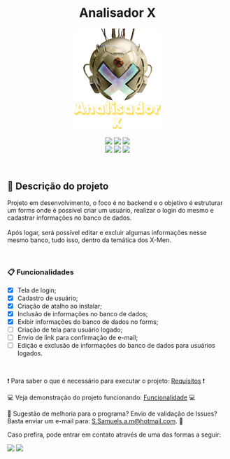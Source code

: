 <h1 align = "center"> Analisador X </h1>

<p align = "middle">
<img src="./doc/imagens/AnalisadorX - Logotipo.png" alt="drawing" width="200" tittle="Exemplo">
</p>

<p align = "center">
<img loading = "lazy" src = "https://img.shields.io/badge/Status-Em_desenvolvimento-blue"/>
<img loading = "lazy" src = "https://img.shields.io/badge/Licença-MIT-purple"/>
<img loading = "lazy" src = "https://img.shields.io/badge/Linguagem-C%23-239120?"/>
<br>
<img loading = "lazy" src = "https://img.shields.io/github/watchers/Samuel-0liveira/analisadorX"/>
<img loading = "lazy" src = "https://img.shields.io/github/stars/Samuel-0liveira/analisadorX"/>
<img loading = "lazy" src = "https://img.shields.io/github/forks/Samuel-0liveira/AnalisadorX"/>
</p>
<br>

## :page_with_curl: Descrição do projeto
<p>
Projeto em desenvolvimento, o foco é no backend e o objetivo é estruturar um forms onde é possível criar um usuário, realizar o login do mesmo e cadastrar informações no banco de dados.<br>
<br>Após logar, será possível editar e excluir algumas informações nesse mesmo banco, tudo isso, dentro da temática dos X-Men. 
</p>
<br>

### :clipboard: Funcionalidades

- [x] Tela de login;
- [x] Cadastro de usuário;
- [x] Criação de atalho ao instalar;
- [x] Inclusão de informações no banco de dados;
- [x] Exibir informações do banco de dados no forms;
- [ ] Criação de tela para usuário logado;
- [ ] Envio de link para confirmação de e-mail;
- [ ] Edição e exclusão de informações do banco de dados para usuários logados.

<br>

:exclamation: Para saber o que é necessário para executar o projeto: <a href="https://github.com/Samuel-0liveira/AnalisadorX/blob/master/doc/REQUISITOS.md">Requisitos</a> :exclamation:

:computer: Veja demonstração do projeto funcionando: <a href="https://github.com/Samuel-0liveira/AnalisadorX/blob/master/doc/FUNCIONALIDADE.md">Funcionalidade</a> :computer:

:speech_balloon: Sugestão de melhoria para o programa? Envio de validação de Issues? Basta enviar um e-mail para: S.Samuels.a.m@hotmail.com. :speech_balloon:<br>

Caso prefira, pode entrar em contato através de uma das formas a seguir:

<p>
<a href="https://www.linkedin.com/in/samuel-gon%C3%A7alves-de-oliveira-1071ab196/"> <img loading = "lazy" src = "https://img.shields.io/badge/LinkedIn-0077B5?style=for-the-badge&logo=linkedin&logoColor=white"/></a>
<a href="https://www.instagram.com/_samuel_s4m_/"> <img loading = "lazy" src = "https://img.shields.io/badge/Instagram-E4405F?style=for-the-badge&logo=instagram&logoColor=white"/></a>
</p>